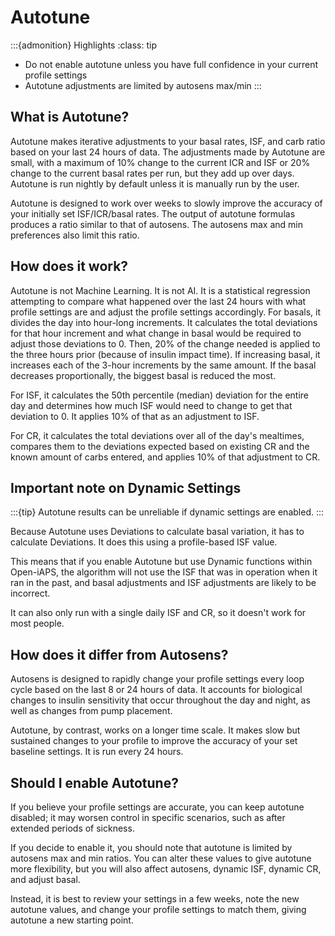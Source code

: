 # Autotune
:::{admonition} Highlights
:class: tip
 - Do not enable autotune unless you have full confidence in your current profile settings 
 - Autotune adjustments are limited by autosens max/min
:::

## What is Autotune?
Autotune makes iterative adjustments to your basal rates, ISF, and carb ratio based on your last 24 hours of data. The adjustments made by Autotune are small, with a maximum of 10% change to the current ICR and ISF or 20% change to the current basal rates per run, but they add up over days. Autotune is run nightly by default unless it is manually run by the user.

Autotune is designed to work over weeks to slowly improve the accuracy of your initially set ISF/ICR/basal rates. The output of autotune formulas produces a ratio similar to that of autosens. The autosens max and min preferences also limit this ratio.

## How does it work?
Autotune is not Machine Learning. It is not AI. It is a statistical regression attempting to compare what happened over the last 24 hours with what profile settings are and adjust the profile settings accordingly. For basals, it divides the day into hour-long increments. It calculates the total deviations for that hour increment and what change in basal would be required to adjust those deviations to 0. Then, 20% of the change needed is applied to the three hours prior (because of insulin impact time). If increasing basal, it increases each of the 3-hour increments by the same amount. If the basal decreases proportionally, the biggest basal is reduced the most.

For ISF, it calculates the 50th percentile (median) deviation for the entire day and determines how much ISF would need to change to get that deviation to 0. It applies 10% of that as an adjustment to ISF.

For CR, it calculates the total deviations over all of the day's mealtimes, compares them to the deviations expected based on existing CR and the known amount of carbs entered, and applies 10% of that adjustment to CR.

## Important note on Dynamic Settings
:::{tip}
Autotune results can be unreliable if dynamic settings are enabled.
:::

Because Autotune uses Deviations to calculate basal variation, it has to calculate Deviations. It does this using a profile-based ISF value. 

This means that if you enable Autotune but use Dynamic functions within Open-iAPS, the algorithm will not use the ISF that was in operation when it ran in the past, and basal adjustments and ISF adjustments are likely to be incorrect. 

It can also only run with a single daily ISF and CR, so it doesn't work for most people. 

## How does it differ from Autosens?
Autosens is designed to rapidly change your profile settings every loop cycle based on the last 8 or 24 hours of data. It accounts for biological changes to insulin sensitivity that occur throughout the day and night, as well as changes from pump placement. 

Autotune, by contrast, works on a longer time scale. It makes slow but sustained changes to your profile to improve the accuracy of your set baseline settings. It is run every 24 hours.

## Should I enable Autotune?
If you believe your profile settings are accurate, you can keep autotune disabled; it may worsen control in specific scenarios, such as after extended periods of sickness.

If you decide to enable it, you should note that autotune is limited by autosens max and min ratios. You can alter these values to give autotune more flexibility, but you will also affect autosens, dynamic ISF, dynamic CR, and adjust basal.

Instead, it is best to review your settings in a few weeks, note the new autotune values, and change your profile settings to match them, giving autotune a new starting point.
